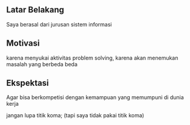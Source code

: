 [//]: # (Ceritakan sedikit tentang latar belakangmu seperti pendidikan terakhir atau pekerjaan sebelumnya)
## Latar Belakang
Saya berasal dari jurusan sistem informasi

[//]: # (Motivasi apa yang mendorongmu untuk ikut program coding bootcamp di Hacktiv8?)
## Motivasi
karena menyukai aktivitas problem solving, karena akan menemukan masalah yang berbeda beda

[//]: # (Beri tahu kami, apa yang ingin kamu dapatkan di Hacktiv8 dan apa yang ingin kamu capai setelah lulus dari sini?)
## Ekspektasi
Agar bisa berkompetisi dengan kemampuan yang memumpuni di dunia kerja

[//]: # (Apakah ada hal lain yang ingin disampaikan? Bila ada, kamu bebas untuk menuliskannya)
jangan lupa titik koma;
(tapi saya tidak pakai titik koma)
